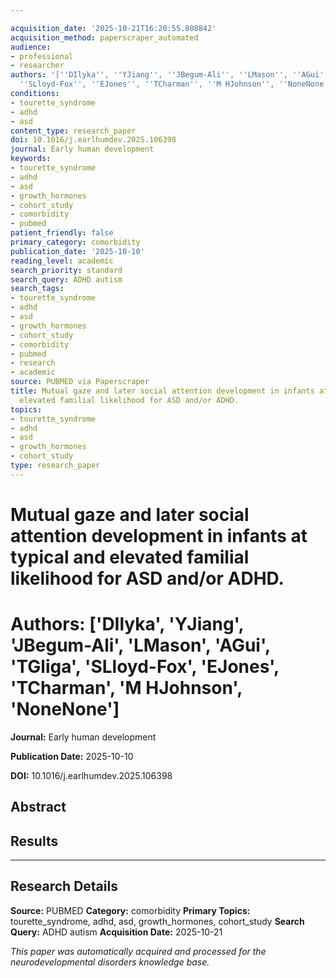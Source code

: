 ```yaml
---

acquisition_date: '2025-10-21T16:20:55.808842'
acquisition_method: paperscraper_automated
audience:
- professional
- researcher
authors: '[''DIlyka'', ''YJiang'', ''JBegum-Ali'', ''LMason'', ''AGui'', ''TGliga'',
  ''SLloyd-Fox'', ''EJones'', ''TCharman'', ''M HJohnson'', ''NoneNone'']'
conditions:
- tourette_syndrome
- adhd
- asd
content_type: research_paper
doi: 10.1016/j.earlhumdev.2025.106398
journal: Early human development
keywords:
- tourette_syndrome
- adhd
- asd
- growth_hormones
- cohort_study
- comorbidity
- pubmed
patient_friendly: false
primary_category: comorbidity
publication_date: '2025-10-10'
reading_level: academic
search_priority: standard
search_query: ADHD autism
search_tags:
- tourette_syndrome
- adhd
- asd
- growth_hormones
- cohort_study
- comorbidity
- pubmed
- research
- academic
source: PUBMED via Paperscraper
title: Mutual gaze and later social attention development in infants at typical and
  elevated familial likelihood for ASD and/or ADHD.
topics:
- tourette_syndrome
- adhd
- asd
- growth_hormones
- cohort_study
type: research_paper
---
```




# Mutual gaze and later social attention development in infants at typical and elevated familial likelihood for ASD and/or ADHD.

# **Authors:** ['DIlyka', 'YJiang', 'JBegum-Ali', 'LMason', 'AGui', 'TGliga', 'SLloyd-Fox', 'EJones', 'TCharman', 'M HJohnson', 'NoneNone']

**Journal:** Early human development

**Publication Date:** 2025-10-10

**DOI:** 10.1016/j.earlhumdev.2025.106398

## Abstract

## Results

---

## Research Details

**Source:** PUBMED
**Category:** comorbidity
**Primary Topics:** tourette_syndrome, adhd, asd, growth_hormones, cohort_study
**Search Query:** ADHD autism
**Acquisition Date:** 2025-10-21

*This paper was automatically acquired and processed for the neurodevelopmental disorders knowledge base.*
